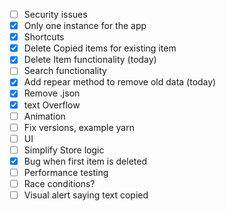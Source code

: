 - [ ] Security issues
- [x] Only one instance for the app
- [x] Shortcuts
- [x] Delete Copied items for existing item
- [x] Delete Item functionality (today)
- [ ] Search functionality
- [x] Add repear method to remove old data (today)
- [x] Remove .json
- [x] text Overflow
- [ ] Animation
- [ ] Fix versions, example yarn
- [ ] UI
- [ ] Simplify Store logic
- [x] Bug when first item is deleted
- [ ] Performance testing
- [ ] Race conditions?
- [ ] Visual alert saying text copied
